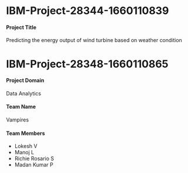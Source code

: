 # IBM-Project-28344-1660110839
#### Project Title
Predicting the energy output of wind turbine based on weather condition
# IBM-Project-28348-1660110865


#### Project Domain
Data Analytics

#### Team Name
Vampires

#### Team Members
- Lokesh V
- Manoj L
- Richie Rosario S
- Madan Kumar P

